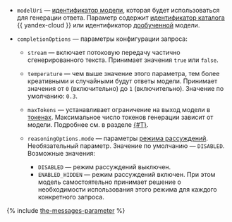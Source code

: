 * `modelUri` — [идентификатор модели](../../../foundation-models/concepts/generation/models.md), которая будет использоваться для генерации ответа. Параметр содержит [идентификатор каталога](../../../resource-manager/operations/folder/get-id.md) {{ yandex-cloud }} или идентификатор [дообученной](../../../foundation-models/concepts/tuning/index.md) модели.
* `completionOptions` — параметры конфигурации запроса:

    * `stream` — включает потоковую передачу частично сгенерированного текста. Принимает значения `true` или `false`.
    * `temperature` — чем выше значение этого параметра, тем более креативными и случайными будут ответы модели. Принимает значения от `0` (включительно) до `1` (включительно). Значение по умолчанию: `0.3`.
    * `maxTokens` — устанавливает ограничение на выход модели в [токенах](../../../foundation-models/concepts/generation/tokens.md). Максимальное число токенов генерации зависит от модели. Подробнее см. в разделе [{#T}](../../../foundation-models/concepts/limits.md).
    * `reasoningOptions.mode` — параметры [режима рассуждений](../../../foundation-models/concepts/generation/chain-of-thought.md). Необязательный параметр. Значение по умолчанию — `DISABLED`. Возможные значения:

        * `DISABLED` — режим рассуждений выключен.
        * `ENABLED_HIDDEN` — режим рассуждений включен. При этом модель самостоятельно принимает решение о необходимости использования этого режима для каждого конкретного запроса.

{% include [the-messages-parameter](./the-messages-parameter.md) %}